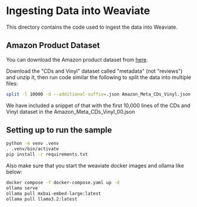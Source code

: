 # Ingesting Data into Weaviate

This directory contains the code used to ingest the data into Weaviate.

## Amazon Product Dataset

You can download the Amazon product dataset from [here]([https://nijianmo.github.io/amazon/index.html](https://nijianmo.github.io/amazon/index.html#complete-data)).

Download the "CDs and Vinyl" dataset called "metadata" (not "reviews") and unzip it, then run code similar the following to split the data into multiple files:

```bash
split -l 10000 -d --additional-suffix=.json Amazon_Meta_CDs_Vinyl.json Amazon_Meta_CDs_Vinyl_
```

We have included a snippet of that with the first 10,000 lines of the CDs and Vinyl dataset in the Amazon_Meta_CDs_Vinyl_00.json

## Setting up to run the sample

```bash
python -m venv .venv
. .venv/bin/activate
pip install -r requirements.txt
```

Also make sure that you start the weaviate docker images and ollama like below:

```bash
docker compose -f docker-compose.yaml up -d
ollama serve
ollama pull mxbai-embed-large:latest
ollama pull llama3.2:latest
```